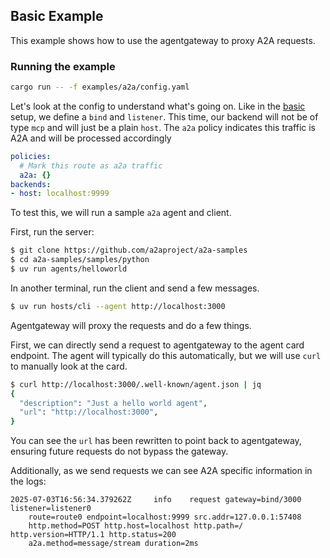 ## Basic Example

This example shows how to use the agentgateway to proxy A2A requests.

### Running the example

```bash
cargo run -- -f examples/a2a/config.yaml
```

Let's look at the config to understand what's going on. Like in the [basic](../basic) setup, we define a `bind` and `listener`.
This time, our backend will not be of type `mcp` and will just be a plain `host`.
The `a2a` policy indicates this traffic is A2A and will be processed accordingly

```yaml
policies:
  # Mark this route as a2a traffic
  a2a: {}
backends:
- host: localhost:9999
```

To test this, we will run a sample `a2a` agent and client.

First, run the server:
```bash
$ git clone https://github.com/a2aproject/a2a-samples
$ cd a2a-samples/samples/python
$ uv run agents/helloworld
```

In another terminal, run the client and send a few messages.

```bash
$ uv run hosts/cli --agent http://localhost:3000
```

Agentgateway will proxy the requests and do a few things.

First, we can directly send a request to agentgateway to the agent card endpoint.
The agent will typically do this automatically, but we will use `curl` to manually look at the card.

```bash
$ curl http://localhost:3000/.well-known/agent.json | jq
{
  "description": "Just a hello world agent",
  "url": "http://localhost:3000",
}
```

You can see the `url` has been rewritten to point back to agentgateway, ensuring future requests do not bypass the gateway.

Additionally, as we send requests we can see A2A specific information in the logs:

```plain
2025-07-03T16:56:34.379262Z     info    request gateway=bind/3000 listener=listener0
    route=route0 endpoint=localhost:9999 src.addr=127.0.0.1:57408
    http.method=POST http.host=localhost http.path=/ http.version=HTTP/1.1 http.status=200
    a2a.method=message/stream duration=2ms
```
